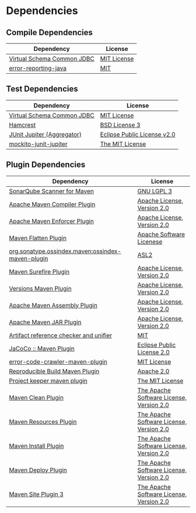 <!-- @formatter:off -->
# Dependencies

## Compile Dependencies

| Dependency                      | License          |
| ------------------------------- | ---------------- |
| [Virtual Schema Common JDBC][0] | [MIT License][1] |
| [error-reporting-java][2]       | [MIT][3]         |

## Test Dependencies

| Dependency                      | License                          |
| ------------------------------- | -------------------------------- |
| [Virtual Schema Common JDBC][0] | [MIT License][1]                 |
| [Hamcrest][4]                   | [BSD License 3][5]               |
| [JUnit Jupiter (Aggregator)][6] | [Eclipse Public License v2.0][7] |
| [mockito-junit-jupiter][8]      | [The MIT License][9]             |

## Plugin Dependencies

| Dependency                                              | License                                        |
| ------------------------------------------------------- | ---------------------------------------------- |
| [SonarQube Scanner for Maven][10]                       | [GNU LGPL 3][11]                               |
| [Apache Maven Compiler Plugin][12]                      | [Apache License, Version 2.0][13]              |
| [Apache Maven Enforcer Plugin][14]                      | [Apache License, Version 2.0][13]              |
| [Maven Flatten Plugin][15]                              | [Apache Software Licenese][16]                 |
| [org.sonatype.ossindex.maven:ossindex-maven-plugin][17] | [ASL2][16]                                     |
| [Maven Surefire Plugin][18]                             | [Apache License, Version 2.0][13]              |
| [Versions Maven Plugin][19]                             | [Apache License, Version 2.0][13]              |
| [Apache Maven Assembly Plugin][20]                      | [Apache License, Version 2.0][13]              |
| [Apache Maven JAR Plugin][21]                           | [Apache License, Version 2.0][13]              |
| [Artifact reference checker and unifier][22]            | [MIT][3]                                       |
| [JaCoCo :: Maven Plugin][23]                            | [Eclipse Public License 2.0][24]               |
| [error-code-crawler-maven-plugin][25]                   | [MIT License][26]                              |
| [Reproducible Build Maven Plugin][27]                   | [Apache 2.0][16]                               |
| [Project keeper maven plugin][28]                       | [The MIT License][29]                          |
| [Maven Clean Plugin][30]                                | [The Apache Software License, Version 2.0][16] |
| [Maven Resources Plugin][31]                            | [The Apache Software License, Version 2.0][16] |
| [Maven Install Plugin][32]                              | [The Apache Software License, Version 2.0][16] |
| [Maven Deploy Plugin][33]                               | [The Apache Software License, Version 2.0][16] |
| [Maven Site Plugin 3][34]                               | [The Apache Software License, Version 2.0][16] |

[0]: https://github.com/exasol/virtual-schema-common-jdbc/
[1]: https://github.com/exasol/virtual-schema-common-jdbc/blob/main/LICENSE
[2]: https://github.com/exasol/error-reporting-java
[3]: https://opensource.org/licenses/MIT
[4]: http://hamcrest.org/JavaHamcrest/
[5]: http://opensource.org/licenses/BSD-3-Clause
[6]: https://junit.org/junit5/
[7]: https://www.eclipse.org/legal/epl-v20.html
[8]: https://github.com/mockito/mockito
[9]: https://github.com/mockito/mockito/blob/main/LICENSE
[10]: http://sonarsource.github.io/sonar-scanner-maven/
[11]: http://www.gnu.org/licenses/lgpl.txt
[12]: https://maven.apache.org/plugins/maven-compiler-plugin/
[13]: https://www.apache.org/licenses/LICENSE-2.0.txt
[14]: https://maven.apache.org/enforcer/maven-enforcer-plugin/
[15]: https://www.mojohaus.org/flatten-maven-plugin/
[16]: http://www.apache.org/licenses/LICENSE-2.0.txt
[17]: https://sonatype.github.io/ossindex-maven/maven-plugin/
[18]: https://maven.apache.org/surefire/maven-surefire-plugin/
[19]: http://www.mojohaus.org/versions-maven-plugin/
[20]: https://maven.apache.org/plugins/maven-assembly-plugin/
[21]: https://maven.apache.org/plugins/maven-jar-plugin/
[22]: https://github.com/exasol/artifact-reference-checker-maven-plugin
[23]: https://www.jacoco.org/jacoco/trunk/doc/maven.html
[24]: https://www.eclipse.org/legal/epl-2.0/
[25]: https://github.com/exasol/error-code-crawler-maven-plugin/
[26]: https://github.com/exasol/error-code-crawler-maven-plugin/blob/main/LICENSE
[27]: http://zlika.github.io/reproducible-build-maven-plugin
[28]: https://github.com/exasol/project-keeper/
[29]: https://github.com/exasol/project-keeper/blob/main/LICENSE
[30]: http://maven.apache.org/plugins/maven-clean-plugin/
[31]: http://maven.apache.org/plugins/maven-resources-plugin/
[32]: http://maven.apache.org/plugins/maven-install-plugin/
[33]: http://maven.apache.org/plugins/maven-deploy-plugin/
[34]: http://maven.apache.org/plugins/maven-site-plugin/
